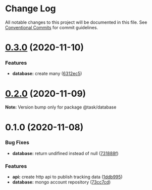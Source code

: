 # Change Log

All notable changes to this project will be documented in this file.
See [Conventional Commits](https://conventionalcommits.org) for commit guidelines.

# [0.3.0](https://github.com/HitkoDev/slider/compare/v0.2.1...v0.3.0) (2020-11-10)


### Features

* **database:** create many ([6312ec5](https://github.com/HitkoDev/slider/commit/6312ec50125bd91ced7c72246585df6c33485554))





# [0.2.0](https://github.com/HitkoDev/slider/compare/v0.1.0...v0.2.0) (2020-11-09)

**Note:** Version bump only for package @task/database





# 0.1.0 (2020-11-08)


### Bug Fixes

* **database:** return undifined instead of null ([731888f](https://github.com/HitkoDev/slider/commit/731888feb17f07243a442d9cae2ae95a0dc7df73))


### Features

* **api:** create http api to publish tracking data ([1ddb995](https://github.com/HitkoDev/slider/commit/1ddb995875655c5fef381a13eab5c723016853fd))
* **database:** mongo account repository ([73cc7cd](https://github.com/HitkoDev/slider/commit/73cc7cdcd8ef63b90d17c45deac993b7c13fb49f))
